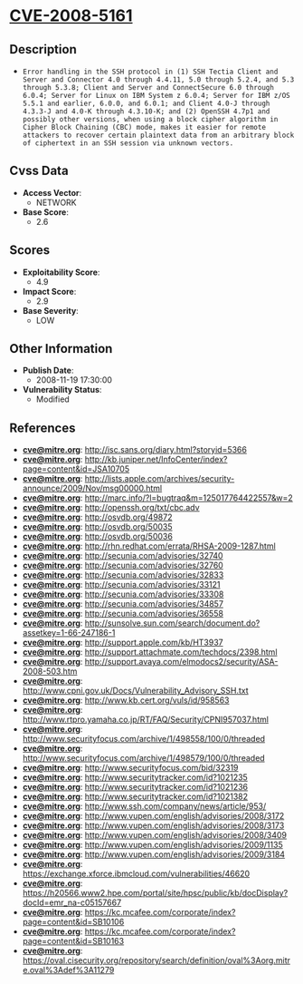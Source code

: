 
# [CVE-2008-5161](https://cve.mitre.org/cgi-bin/cvename.cgi?name=CVE-2008-5161)

## Description

- `Error handling in the SSH protocol in (1) SSH Tectia Client and Server and Connector 4.0 through 4.4.11, 5.0 through 5.2.4, and 5.3 through 5.3.8; Client and Server and ConnectSecure 6.0 through 6.0.4; Server for Linux on IBM System z 6.0.4; Server for IBM z/OS 5.5.1 and earlier, 6.0.0, and 6.0.1; and Client 4.0-J through 4.3.3-J and 4.0-K through 4.3.10-K; and (2) OpenSSH 4.7p1 and possibly other versions, when using a block cipher algorithm in Cipher Block Chaining (CBC) mode, makes it easier for remote attackers to recover certain plaintext data from an arbitrary block of ciphertext in an SSH session via unknown vectors.`

## Cvss Data

- **Access Vector**:
  - NETWORK
- **Base Score**:
  - 2.6

## Scores

- **Exploitability Score**:
  - 4.9
- **Impact Score**:
  - 2.9
- **Base Severity**:
  - LOW

## Other Information

- **Publish Date**:
  - 2008-11-19 17:30:00
- **Vulnerability Status**:
  - Modified

## References

- **cve@mitre.org**: http://isc.sans.org/diary.html?storyid=5366
- **cve@mitre.org**: http://kb.juniper.net/InfoCenter/index?page=content&id=JSA10705
- **cve@mitre.org**: http://lists.apple.com/archives/security-announce/2009/Nov/msg00000.html
- **cve@mitre.org**: http://marc.info/?l=bugtraq&m=125017764422557&w=2
- **cve@mitre.org**: http://openssh.org/txt/cbc.adv
- **cve@mitre.org**: http://osvdb.org/49872
- **cve@mitre.org**: http://osvdb.org/50035
- **cve@mitre.org**: http://osvdb.org/50036
- **cve@mitre.org**: http://rhn.redhat.com/errata/RHSA-2009-1287.html
- **cve@mitre.org**: http://secunia.com/advisories/32740
- **cve@mitre.org**: http://secunia.com/advisories/32760
- **cve@mitre.org**: http://secunia.com/advisories/32833
- **cve@mitre.org**: http://secunia.com/advisories/33121
- **cve@mitre.org**: http://secunia.com/advisories/33308
- **cve@mitre.org**: http://secunia.com/advisories/34857
- **cve@mitre.org**: http://secunia.com/advisories/36558
- **cve@mitre.org**: http://sunsolve.sun.com/search/document.do?assetkey=1-66-247186-1
- **cve@mitre.org**: http://support.apple.com/kb/HT3937
- **cve@mitre.org**: http://support.attachmate.com/techdocs/2398.html
- **cve@mitre.org**: http://support.avaya.com/elmodocs2/security/ASA-2008-503.htm
- **cve@mitre.org**: http://www.cpni.gov.uk/Docs/Vulnerability_Advisory_SSH.txt
- **cve@mitre.org**: http://www.kb.cert.org/vuls/id/958563
- **cve@mitre.org**: http://www.rtpro.yamaha.co.jp/RT/FAQ/Security/CPNI957037.html
- **cve@mitre.org**: http://www.securityfocus.com/archive/1/498558/100/0/threaded
- **cve@mitre.org**: http://www.securityfocus.com/archive/1/498579/100/0/threaded
- **cve@mitre.org**: http://www.securityfocus.com/bid/32319
- **cve@mitre.org**: http://www.securitytracker.com/id?1021235
- **cve@mitre.org**: http://www.securitytracker.com/id?1021236
- **cve@mitre.org**: http://www.securitytracker.com/id?1021382
- **cve@mitre.org**: http://www.ssh.com/company/news/article/953/
- **cve@mitre.org**: http://www.vupen.com/english/advisories/2008/3172
- **cve@mitre.org**: http://www.vupen.com/english/advisories/2008/3173
- **cve@mitre.org**: http://www.vupen.com/english/advisories/2008/3409
- **cve@mitre.org**: http://www.vupen.com/english/advisories/2009/1135
- **cve@mitre.org**: http://www.vupen.com/english/advisories/2009/3184
- **cve@mitre.org**: https://exchange.xforce.ibmcloud.com/vulnerabilities/46620
- **cve@mitre.org**: https://h20566.www2.hpe.com/portal/site/hpsc/public/kb/docDisplay?docId=emr_na-c05157667
- **cve@mitre.org**: https://kc.mcafee.com/corporate/index?page=content&id=SB10106
- **cve@mitre.org**: https://kc.mcafee.com/corporate/index?page=content&id=SB10163
- **cve@mitre.org**: https://oval.cisecurity.org/repository/search/definition/oval%3Aorg.mitre.oval%3Adef%3A11279
